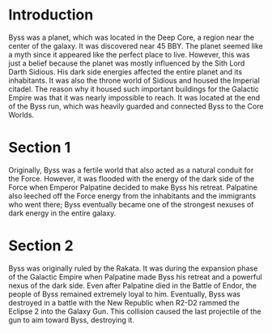 # Introduction

Byss was a planet, which was located in the Deep Core, a region near the center of the galaxy.
It was discovered near 45 BBY.
The planet seemed like a myth since it appeared like the perfect place to live.
However, this was just a belief because the planet was mostly influenced by the Sith Lord Darth Sidious.
His dark side energies affected the entire planet and its inhabitants.
It was also the throne world of Sidious and housed the Imperial citadel.
The reason why it housed such important buildings for the Galactic Empire was that it was nearly impossible to reach.
It was located at the end of the Byss run, which was heavily guarded and connected Byss to the Core Worlds.

# Section 1

Originally, Byss was a fertile world that also acted as a natural conduit for the Force.
However, it was flooded with the energy of the dark side of the Force when Emperor Palpatine decided to make Byss his retreat.
Palpatine also leeched off the Force energy from the inhabitants and the immigrants who went there; Byss eventually became one of the strongest nexuses of dark energy in the entire galaxy.

# Section 2

Byss was originally ruled by the Rakata.
It was during the expansion phase of the Galactic Empire when Palpatine made Byss his retreat and a powerful nexus of the dark side.
Even after Palpatine died in the Battle of Endor, the people of Byss remained extremely loyal to him.
Eventually, Byss was destroyed in a battle with the New Republic when R2-D2 rammed the Eclipse 2 into the Galaxy Gun.
This collision caused the last projectile of the gun to aim toward Byss, destroying it.
